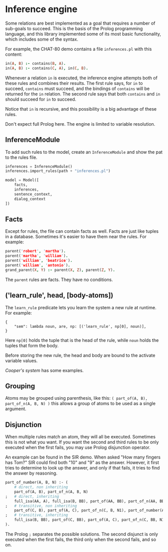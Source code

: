 # Inference engine

Some relations are best implemented as a goal that requires a number of sub-goals to succeed. This is the basis of the Prolog programming language, and this library implemented some of its most basic functionality, which includes some of the syntax.

For example, the CHAT-80 demo contains a file `inferences.pl` with this content:

~~~prolog
in(A, B) :- contains(B, A).
in(A, B) :- contains(C, A), in(C, B).
~~~

Whenever a relation `in` is executed, the inference engine attempts both of these rules and combines their results. The first rule says, for `in` to succeed, `contains` must succeed, and the bindings of `contains` will be returned for the `in` relation. The second rule says that both `contains` and `in` should succeed for `in` to succeed.

Notice that `in` is recursive, and this possibility is a big advantage of these rules.

Don't expect full Prolog here. The engine is limited to variable resolution.

## InferenceModule

To add such rules to the model, create an `InferenceModule` and show the pat to the rules file.

~~~python
inferences = InferenceModule()
inferences.import_rules(path + "inferences.pl")

model = Model([
    facts,
    inferences,
    sentence_context,
    dialog_context
])
~~~

## Facts

Except for rules, the file can contain facts as well. Facts are just like tuples in a database. Sometimes it's easier to have them near the rules. For example:

~~~prolog
parent('robert', 'martha').
parent('martha', 'william').
parent('william', 'beatrice').
parent('william', 'antonio').
grand_parent(X, Y) :- parent(X, Z), parent(Z, Y).
~~~

The `parent` rules are facts. They have no conditions.

## ('learn_rule', head, [body-atoms])

The `learn_rule` predicate lets you learn the system a new rule at runtime. For example:

~~~
{
    "sem": lambda noun, are, np: [('learn_rule', np[0], noun)],
}
~~~

Here `np[0]` holds the tuple that is the head of the rule, while `noun` holds the tuples that form the body.

Before storing the new rule, the head and body are bound to the activate variable values.

_Cooper's system_ has some examples.

## Grouping

Atoms may be grouped using parenthesis, like this: `( part_of(A, B), part_of_n(A, B, N) )` this allows a group of atoms to be used as a single argument.

## Disjunction

When multiple rules match an atom, they will all be executed. Sometimes this is not what you want. If you want the second and third rules to be only executed when the first fails, you may use Prolog disjunction operator.


An example can be found in the SIR demo. When asked "How many fingers has Tom?" SIR could find both "10" and "9" as the answer. However, it first tries to determine to look up the answer, and only if that fails, it tries to find the answer by reasoning.

~~~pl
part_of_number(A, B, N) :- (
    # direct, non inheriting
    part_of(A, B), part_of_n(A, B, N)
;   # direct, inheriting
    full_isa(AA, A), full_isa(B, BB), part_of(AA, BB), part_of_n(AA, BB, N)
;   # transitive, non inheriting
    part_of(C, B), part_of(A, C), part_of_n(C, B, N1), part_of_number(A, C, N2), multiply(N1, N2, N)
;   # transitive, inheriting
    full_isa(B, BB), part_of(C, BB), part_of(A, C), part_of_n(C, BB, N1), part_of_number(A, C, N2), multiply(N1, N2, N)
).
~~~

The Prolog `;` separates the possible solutions. The second disjunct is only executed when the first fails, the third only when the second fails, and so on.

